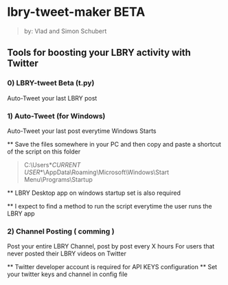 # lbry-tweet-maker BETA

> by: Vlad and Simon Schubert 

## Tools for boosting your LBRY activity with Twitter 

### 0) LBRY-tweet Beta (t.py)

Auto-Tweet your last LBRY post  

### 1) Auto-Tweet (for Windows) 

Auto-Tweet your last post everytime Windows Starts 

** Save the files somewhere in your PC and then copy and paste a shortcut of the script on this folder
> C:\Users\**CURRENT USER**\AppData\Roaming\Microsoft\Windows\Start Menu\Programs\Startup

** LBRY Desktop app on windows startup set is also required

** I expect to find a method to run the script everytime the user runs the LBRY app

### 2) Channel Posting ( comming ) 

Post your entire LBRY Channel, post by post every X hours 
For users that never posted their LBRY videos on Twitter 

** Twitter developer account is required for API KEYS configuration
** Set your twitter keys and channel in config file 
